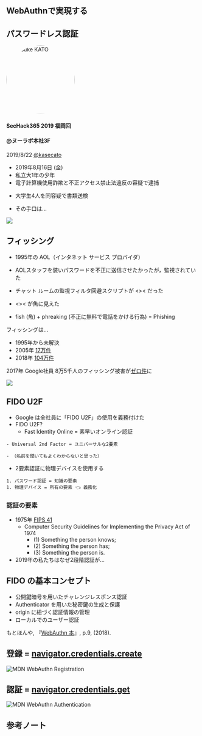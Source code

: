 ## WebAuthnで実現する
## パスワードレス認証

<a href="https://twitter.com/kasecato" target="_blank"><img style="border-radius: 50% !important;" src="img/twitter.jpg" width="180px" alt="Keisuke KATO"></a>

#### SecHack365 2019 福岡回
#### @ヌーラボ本社3F

2019/8/22 <a href="https://twitter.com/kasecato" target="_blank">@kasecato</a>



- 2019年8月16日 (金)
- 私立大1年の少年
- 電子計算機使用詐欺と不正アクセス禁止法違反の容疑で逮捕
<!-- .element: class="fragment" data-fragment-index="10" -->
- 大学生4人を同容疑で書類送検
<!-- .element: class="fragment" data-fragment-index="20" -->
- その手口は…
<!-- .element: class="fragment" data-fragment-index="20" -->



<a href="https://mainichi.jp/articles/20190817/k00/00m/040/033000c" target="_blank">
    <img src="img/9.jpg"/>
</a>



## フィッシング

- 1995年の AOL（インタネット サービス プロバイダ）
<!-- .element: class="fragment" data-fragment-index="10" -->
- AOLスタッフを装いパスワードを不正に送信させたかったが，監視されていた
<!-- .element: class="fragment" data-fragment-index="20" -->
- チャット ルームの監視フィルタ回避スクリプトが <>< だった
<!-- .element: class="fragment" data-fragment-index="30" -->
- <>< が魚に見えた
<!-- .element: class="fragment" data-fragment-index="40" -->
- fish (魚) + phreaking (不正に無料で電話をかける行為) = Phishing
<!-- .element: class="fragment" data-fragment-index="50" -->



フィッシングは…
- 1995年から未解決
- 2005年 [17万件](https://en.wikipedia.org/wiki/Phishing#2010s)
- 2018年 [104万件](https://en.wikipedia.org/wiki/Phishing#2010s)



2017年 Google社員 8万5千人のフィッシング被害が[ゼロ件](https://www.gizmodo.jp/2018/08/google-employees-secret-to-never-getting-phished-is-using-physical-security-keys.html)に



<a href="https://cloud.google.com/titan-security-key/?hl=ja" target="_blank">
    <img src="img/hero_2x.png"/>
</a>



## FIDO U2F
- Google は全社員に「FIDO U2F」の使用を義務付けた
- FIDO U2F?
    - Fast Identity Online = 素早いオンライン認証
<!-- .element: class="fragment" data-fragment-index="10" -->
    - Universal 2nd Factor = ユニバーサルな2要素
<!-- .element: class="fragment" data-fragment-index="10" -->
    - （名前を聞いてもよくわからないと思った）
<!-- .element: class="fragment" data-fragment-index="20" -->
- 2要素認証に物理デバイスを使用する
<!-- .element: class="fragment" data-fragment-index="30" -->
    1. パスワード認証 = 知識の要素
    1. 物理デバイス = 所有の要素 👈 義務化



### 認証の要素
- 1975年 [FIPS 41](https://www.ncjrs.gov/pdffiles1/Digitization/29281NCJRS.pdf)
    - Computer Security Guidelines for Implementing the Privacy Act of 1974
        - (1) Something the person knows;
        - (2) Something the person has;
        - (3) Something the person is.
- 2019年の私たちはなぜ2段階認証が…
<!-- .element: class="fragment" data-fragment-index="10" -->



## FIDO の基本コンセプト
- 公開鍵暗号を用いたチャレンジレスポンス認証
- Authenticator を用いた秘密鍵の生成と保護
- origin に紐づく認証情報の管理
- ローカルでのユーザー認証

もとほんや, 『[WebAuthn 本](https://techbookfest.org/event/tbf05/circle/28720014)』, p.9, (2018).



## 登録 = [navigator.credentials.create](https://w3c.github.io/webappsec-credential-management/#dom-credentialscontainer-create)
![MDN WebAuthn Registration](img/MDN_Webauthn_Registration_r3.png)



## 認証 = [navigator.credentials.get](https://w3c.github.io/webappsec-credential-management/#dom-credentialscontainer-get)
![MDN WebAuthn Authentication](img/MDN_Webauthn_Authentication_r1.png)



## 参考ノート
